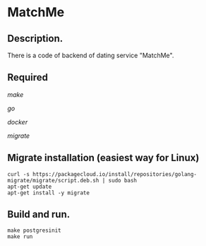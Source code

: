 # MatchMe

## Description.

There is a code of backend of dating service "MatchMe".

## Required
*make*

*go*

*docker*

*migrate*

## Migrate installation (easiest way for Linux)

```
curl -s https://packagecloud.io/install/repositories/golang-migrate/migrate/script.deb.sh | sudo bash
apt-get update
apt-get install -y migrate
```

## Build and run.

```
make postgresinit
make run
```